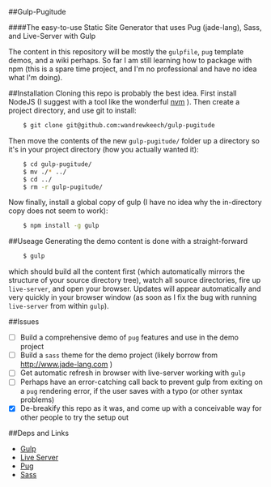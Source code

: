 ##Gulp-Pugitude

####The easy-to-use Static Site Generator that uses Pug (jade-lang), Sass, and Live-Server with Gulp

The content in this repository will be mostly the `gulpfile`, `pug` template demos, and a wiki perhaps.
So far I am still learning how to package with npm (this is a spare time
project, and I'm no professional and have no idea what I'm doing).

##Installation
Cloning this repo is probably the best idea. First install NodeJS (I suggest
with a tool like the wonderful [nvm](https://github.com/creationix/nvm) ). Then create
a project directory, and use git to install:
```bash
    $ git clone git@github.com:wandrewkeech/gulp-pugitude
```
Then move the contents of the new `gulp-pugitude/` folder up a directory so it's
in your project directory (how you actually wanted it):
```bash  
    $ cd gulp-pugitude/
    $ mv ./* ../
    $ cd ../
    $ rm -r gulp-pugitude/
```
Now finally, install a global copy of gulp (I have no idea why the in-directory
copy does not seem to work):
```bash
    $ npm install -g gulp
```

##Useage
Generating the demo content is done with a straight-forward
```bash
    $ gulp
```
which should build all the content first (which automatically mirrors the
structure of your source directory tree), watch all source directories, fire up
`live-server`, and open your browser. Updates will appear automatically and very
quickly in your browser window (as soon as I fix the bug with running
`live-server` from within `gulp`).

##Issues
 - [ ] Build a comprehensive demo of `pug` features and use in the demo project
 - [ ] Build a `sass` theme for the demo project (likely borrow from
http://www.jade-lang.com ) 
 - [ ] Get automatic refresh in browser with live-server working with `gulp`
 - [ ] Perhaps have an error-catching call back to prevent gulp from exiting on
   a `pug` rendering error, if the user saves with a typo (or other syntax
   problems)
 - [x] De-breakify this repo as it was, and come up with a conceivable way for
   other people to try the setup out

##Deps and Links
 - [Gulp](https://www.npmjs.com/package/gulp)
 - [Live Server](https://www.npmjs.com/package/live-server)
 - [Pug](http://www.jade-lang.com)
 - [Sass](http://www.sass-lang.com)

